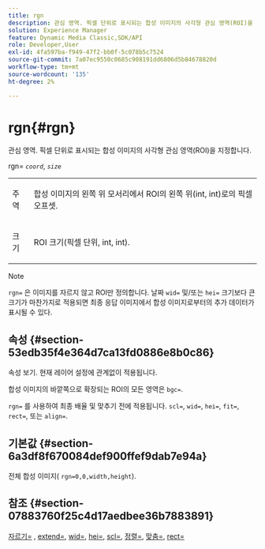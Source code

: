 ```yaml
---
title: rgn
description: 관심 영역. 픽셀 단위로 표시되는 합성 이미지의 사각형 관심 영역(ROI)을 지정합니다.
solution: Experience Manager
feature: Dynamic Media Classic,SDK/API
role: Developer,User
exl-id: 4fa597ba-f949-47f2-bb0f-5c078b5c7524
source-git-commit: 7a07ec9550c0685c908191dd6806d5b84678820d
workflow-type: tm+mt
source-wordcount: '135'
ht-degree: 2%

---
```


# rgn{#rgn}

관심 영역. 픽셀 단위로 표시되는 합성 이미지의 사각형 관심 영역(ROI)을 지정합니다.

rgn= *`coord`*, *`size`*

<table id="simpletable_3A430F9078B04C2E90F4D1A130AFA20C"> 
 <tr class="strow"> 
  <td class="stentry"> <p><span class="varname"> 주역</span> </p> </td> 
  <td class="stentry"> <p>합성 이미지의 왼쪽 위 모서리에서 ROI의 왼쪽 위(int, int)로의 픽셀 오프셋. </p></td> 
 </tr> 
 <tr class="strow"> 
  <td class="stentry"> <p><span class="varname"> 크기</span> </p></td> 
  <td class="stentry"> <p>ROI 크기(픽셀 단위, int, int). </p></td> 
 </tr> 
</table>

>[!NOTE]
>
>`rgn=` 은 이미지를 자르지 않고 ROI만 정의합니다. 날짜 `wid=` 및/또는 `hei=` 크기보다 큰 크기가 마찬가지로 적용되면 최종 응답 이미지에서 합성 이미지로부터의 추가 데이터가 표시될 수 있다.

## 속성 {#section-53edb35f4e364d7ca13fd0886e8b0c86}

속성 보기. 현재 레이어 설정에 관계없이 적용됩니다.

합성 이미지의 바깥쪽으로 확장되는 ROI의 모든 영역은 `bgc=`.

`rgn=` 를 사용하여 최종 배율 및 맞추기 전에 적용됩니다. `scl=`, `wid=`, `hei=`, `fit=`, `rect=`, 또는 `align=`.

## 기본값 {#section-6a3df8f670084def900ffef9dab7e94a}

전체 합성 이미지( `rgn=0,0,width,height`).

## 참조 {#section-07883760f25c4d17aedbee36b7883891}

[자르기=](../../../../../is-api/http-ref/image-serving-api-ref/c-http-protocol-reference/c-command-reference/r-crop.md#reference-6fd0f6399966446ab4425ce050572eab) , [extend=](../../../../../is-api/http-ref/image-serving-api-ref/c-http-protocol-reference/c-command-reference/r-extend.md#reference-7e9156beb285459d830e2d56782a74ac), [wid=](../../../../../is-api/http-ref/image-serving-api-ref/c-http-protocol-reference/c-command-reference/r-is-http-wid.md#reference-bfeadcb67bf4485f851eb21345527e47), [hei=](../../../../../is-api/http-ref/image-serving-api-ref/c-http-protocol-reference/c-command-reference/r-is-http-hei.md#reference-6d6f556ccc0e4b98a815e8a5c1944a96), [scl=](../../../../../is-api/http-ref/image-serving-api-ref/c-http-protocol-reference/c-command-reference/r-scl.md#reference-b2a74e493d0d407e98fe350551ba3fcc), [정렬=](../../../../../is-api/http-ref/image-serving-api-ref/c-http-protocol-reference/c-command-reference/r-align.md#reference-b7d6b87c75124d78884f916dd6544bc7), [맞춤=](../../../../../is-api/http-ref/image-serving-api-ref/c-http-protocol-reference/c-command-reference/r-fit.md#reference-f11bff6d93d143d6b135de3a923bc989), [rect=](../../../../../is-api/http-ref/image-serving-api-ref/c-http-protocol-reference/c-command-reference/r-rect.md#reference-520b90d30b4c4b4692a723e4df6adaf3)
